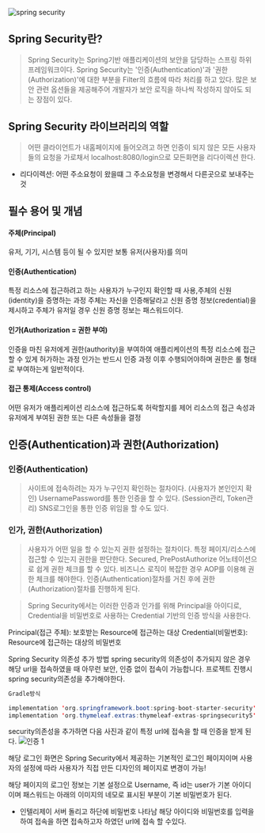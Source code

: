![spring security](https://user-images.githubusercontent.com/99226598/183634705-761cf94a-86d9-49e7-9c16-dbab7322a3c3.png)

## Spring Security란?

>Spring Security는 Spring기반 애플리케이션의 보안을 담당하는 스프링 하위 프레임워크이다.
Spring Security는 '인증(Authentication)'과 '권한(Authorization)'에 대한 부분을 Filter의 흐름에 따라 처리를 하고 있다.
많은 보안 관련 옵션들을 제공해주어 개발자가 보안 로직을 하나씩 작성하지 않아도 되는 장점이 있다.

## Spring Security 라이브러리의 역할

>어떤 클라이언트가 내홈페이지에 들어오려고 하면 인증이 되지 않은 모든 사용자들의 요청을 가로채서 localhost:8080/login으로 모든화면을 리다이렉션 한다.

- 리다이렉션: 어떤 주소요청이 왔을떄 그 주소요청을 변경해서 다른곳으로 보내주는 것 

## 필수 용어 및 개념

#### 주체(Principal)

유저, 기기, 시스템 등이 될 수 있지만 보통 유저(사용자)를 의미

#### 인증(Authentication)

특정 리소스에 접근하려고 하는 사용자가 누구인지 확인할 때 사용,주체의 신원(identity)을 증명하는 과정
주체는 자신을 인증해달라고 신원 증명 정보(credential)을 제시하고 주체가 유저일 경우 신원 증명 정보는 패스워드이다.

#### 인가(Authorization = 권한 부여)

인증을 마친 유저에게 권한(authority)을 부여하여 애플리케이션의 특정 리소스에 접근할 수 있게 허가하는 과정
인가는 반드시 인증 과정 이후 수행되어야하며 권한은 롤 형태로 부여하는게 일반적이다.

#### 접근 통제(Access control)

어떤 유저가 애플리케이션 리소스에 접근하도록 허락할지를 제어
리소스의 접근 속성과 유저에게 부여된 권한 또는 다른 속성들을 결정


## 인증(Authentication)과 권한(Authorization)

### 인증(Authentication)
> 사이트에 접속하려는 자가 누구인지 확인하는 절차이다. (사용자가 본인인지 확인)
UsernamePassword를 통한 인증을 할 수 있다. (Session관리, Token관리)
SNS로그인을 통한 인증 위임을 할 수도 있다.


### 인가, 권한(Authorization)
> 사용자가 어떤 일을 할 수 있는지 권한 설정하는 절차이다. 특정 페이지/리소스에 접근할 수 있는지 권한을 판단한다.
Secured, PrePostAuthorize 어노테이션으로 쉽게 권한 체크를 할 수 있다.
비즈니스 로직이 복잡한 경우 AOP를 이용해 권한 체크를 해야한다.
인증(Authentication)절차를 거친 후에 권한(Authorization)절차를 진행하게 된다.

> Spring Security에서는 이러한 인증과 인가를 위해 Principal을 아이디로, Credential을 비밀번호로 사용하는 Credential 기반의 인증 방식을 사용한다.

Principal(접근 주체): 보호받는 Resource에 접근하는 대상
Credential(비밀번호): Resource에 접근하는 대상의 비밀번호

Spring Security 의존성 추가 방법
spring security의 의존성이 추가되지 않은 경우 해당 url을 접속하였을 때 아무런 보안, 인증 없이 접속이 가능합니다. 프로젝트 진행시 
spring security의존성을 추가해야한다.

```java
Gradle방식

implementation 'org.springframework.boot:spring-boot-starter-security'
implementation 'org.thymeleaf.extras:thymeleaf-extras-springsecurity5'
```

security의존성을 추가하면 다음 사진과 같이 특정 url에 접속을 할 때 인증을 받게 된다.
![인증 1](https://user-images.githubusercontent.com/99226598/183634442-f930a8e1-c91d-4bb0-93ef-66ef531a40a1.png)

해당 로그인 화면은 Spring Security에서 제공하는 기본적인 로그인 페이지이며 사용자의 설정에 따라 사용자가 직접 만든 디자인의 페이지로 변경이 가능!

해당 페이지의 로그인 정보는 기본 설정으로 Username, 즉 id는 user가 기본 아이디이며 패스워드는 아래의 이미지의 네모로 표시된 부분이 기본 비밀번호가 된다.
- 인텔리제이 서버 돌리고 하단에 비밀번호 나타남 
해당 아이디와 비밀번호를 입력을 하여 접속을 하면 접속하고자 하였던 url에 접속 할 수있다.

